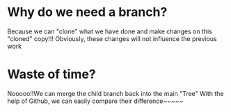 # Why do we need a branch?

Because we can "clone" what we have done and make changes on this "cloned" copy!!!
Obviously, these changes will not influence the previous work

# Waste of time?

Nooooo!!We can merge the child branch back into the main "Tree"
With the help of Github, we can easily compare their difference~~~~~
